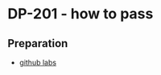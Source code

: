 # DP-201 - how to pass
## Preparation

* [github labs](https://github.com/MicrosoftLearning/DP-201-Designing-an-Azure-Data-Solution)
